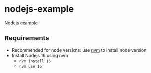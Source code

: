 # nodejs-example
Nodejs example

## Requirements

- Recommended for node versions: use [nvm](https://github.com/nvm-sh/nvm) to install node version
- Install Nodejs 16 using nvm
  - `nvm install 16`
  - `nvm use 16`